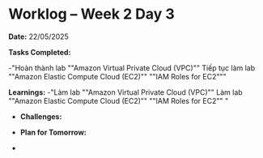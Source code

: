 # Worklog – Week 2 Day 3

**Date:** 22/05/2025

**Tasks Completed:**

-"Hoàn thành lab ""Amazon Virtual Private Cloud (VPC)""
Tiếp tục làm lab ""Amazon Elastic Compute Cloud (EC2)""
""IAM Roles for EC2"""

**Learnings:**
-"Làm lab ""Amazon Virtual Private Cloud (VPC)""
Làm lab
""Amazon Elastic Compute Cloud (EC2)""
""IAM Roles for EC2""
"

- **Challenges:**

- **Plan for Tomorrow:**

-
